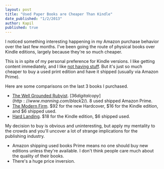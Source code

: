 ```yaml
---
layout: post
title: "Used Paper Books are Cheaper Than Kindle"
date_published: "1/2/2013"
author: Kapil
published: true
---
```


I noticed something interesting happening in my Amazon purchase behavior over the last few months. I've been going the route of physical books over Kindle editions, largely because they're so much cheaper.

This is in spite of my personal preference for Kindle versions. I like getting content immediately, and I like [not having stuff](http://www.kapilkale.com/blog/the-housing-cloud/). But it's just so much cheaper to buy a used print edition and have it shipped (usually via Amazon Prime).

Here are some comparisons on the last 3 books I purchased.

* [The Well Grounded Rubyist](http://www.amazon.com/Well-Grounded-Rubyist-David-Black/dp/1933988657). [$36 digital copy](http://www.manning.com/black2/). ~$8 used shipped Amazon Prime.
* [The Modern Firm](http://www.amazon.com/dp/0198293763). $92 for the new Hardcover, $16 for the Kindle edition, and $6 shipped used.
* [Hard Landing](http://www.amazon.com/dp/0812928350). $18 for the Kindle edition, $6 shipped used.

My decision to buy is obvious and uninteresting, but apply my mentality to the crowds and you'll uncover a lot of strange implications for the publishing industry.

* Amazon shipping used books Prime means no one should buy new editions unless they're available. I don't think people care much about the quality of their books.
* There's a huge price inversion.
